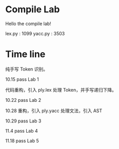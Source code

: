 # Compile Lab

Hello the compile lab!

lex.py : 1099
yacc.py : 3503

# Time line

纯手写 Token 识别。

10.15 pass Lab 1

代码重构，引入 ply.lex 处理 Token，并手写递归下降。

10.22 pass Lab 2

10.28 重构，引入 ply.yacc 处理文法，引入 AST

10.29 pass Lab 3

11.4 pass Lab 4

11.18 pass Lab 5
